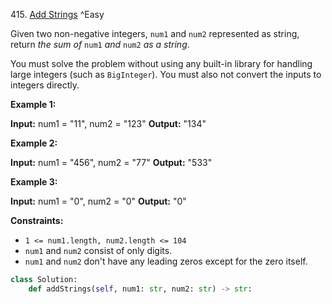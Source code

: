 415. [Add Strings](https://leetcode.com/problems/add-strings/) ^Easy

Given two non-negative integers, `num1` and `num2` represented as string, return _the sum of_ `num1` _and_ `num2` _as a string_.

You must solve the problem without using any built-in library for handling large integers (such as `BigInteger`). You must also not convert the inputs to integers directly.

**Example 1:**

**Input:** num1 = "11", num2 = "123"
**Output:** "134"

**Example 2:**

**Input:** num1 = "456", num2 = "77"
**Output:** "533"

**Example 3:**

**Input:** num1 = "0", num2 = "0"
**Output:** "0"

**Constraints:**

-   `1 <= num1.length, num2.length <= 104`
-   `num1` and `num2` consist of only digits.
-   `num1` and `num2` don't have any leading zeros except for the zero itself.

```python
class Solution:
    def addStrings(self, num1: str, num2: str) -> str:
        

```
